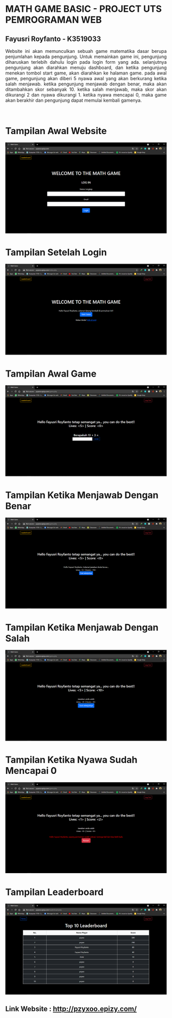 # MATH GAME BASIC - PROJECT UTS PEMROGRAMAN WEB
## Fayusri Royfanto - K3519033 

<p style='text-align:justify'>
Website ini akan memunculkan sebuah game matematika dasar berupa penjumlahan kepada pengunjung. Untuk memainkan game ini, pengunjung diharuskan terlebih dahulu login pada login form yang ada. selanjutnya pengunjung akan diarahkan menuju dashboard, dan ketika pengunjung menekan tombol start game, akan diarahkan ke halaman game. pada awal game, pengunjung akan diberi 5 nyawa awal yang akan berkurang ketika salah menjawab. ketika pengunjung menjawab dengan benar, maka akan ditambahkan skor sebanyak 10. ketika salah menjawab, maka skor akan dikurangi 2 dan nyawa dikurangi 1. ketika nyawa mencapai 0, maka game akan berakhir dan pengunjung dapat memulai kembali gamenya.
</p>
<br>

# **Tampilan Awal Website**
![](img/login-form.png)

# **Tampilan Setelah Login**
![](img/dashboard.png)

# **Tampilan Awal Game**
![](img/game-beginning.png)

# **Tampilan Ketika Menjawab Dengan Benar**
![](img/game-true.png)

# **Tampilan Ketika Menjawab Dengan Salah**
![](img/game-false.png)

# **Tampilan Ketika Nyawa Sudah Mencapai 0**
![](img/game-end.png)

# **Tampilan Leaderboard**
![](img/leaderboard.png)
<br>

## Link Website : http://pzyxoo.epizy.com/
